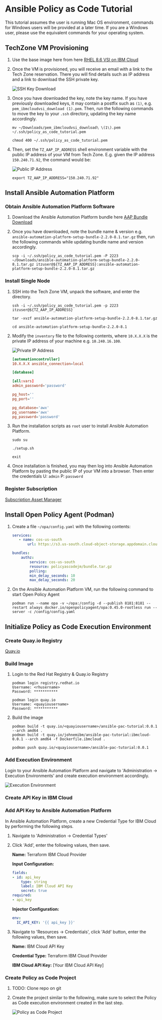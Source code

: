 # Ansible Policy as Code Tutorial

This tutorial assumes the user is running Mac OS environment, commands for Windows users will be provided at a later time. If you are a Windows user, please use the equivalent commands for your operating system.

## TechZone VM Provisioning

1. Use the base image here from here [RHEL 8.6 VSI on IBM Cloud](https://techzone.ibm.com/my/reservations/create/62ab7e6c79c3250017398d8b)

1. Once the VM is provisioned, you will receive an email with a link to the Tech Zone reservation. There you will find details such as IP address and a link to download the SSH private key.

    ![SSH Key Download](docs/images/ssh-key-download.png)

1. Once you have downloaded the key, note the key name. If you have previously downloaded keys, it may contain a postfix such as `(1)`, e.g. `pem_ibmcloudvsi_download (1).pem`. Then, run the following commands to move the key to your `.ssh` directory, updating the key name accordingly.

    ```shell
    mv ~/Downloads/pem_ibmcloudvsi_download\ \(1\).pem ~/.ssh/policy_as_code_tutorial.pem

    chmod 400 ~/.ssh/policy_as_code_tutorial.pem
    ```

1. Then, set the `TZ_AAP_IP_ADDRESS` shell environment variable with the public IP address of your VM from Tech Zone. E.g. given the IP address `150.240.71.92`, the command would be:

    ![Public IP Address](docs/images/tz-ip.png)

    ```shell
    export TZ_AAP_IP_ADDRESS="150.240.71.92"
    ```

## Install Ansible Automation Platform

### Obtain Ansible Automation Platform Software

1. Download the Ansible Automation Platform bundle here [AAP Bundle Download](https://developers.redhat.com/products/ansible/download)

1. Once you have downloaded, note the bundle name & version e.g. `ansible-automation-platform-setup-bundle-2.2.0-8.1.tar.gz` then, run the following commands while updating bundle name and version accordingly.

    ```shell
    scp -i ~/.ssh/policy_as_code_tutorial.pem -P 2223 ~/Downloads/ansible-automation-platform-setup-bundle-2.2.0-8.1.tar.gz itzuser@${TZ_AAP_IP_ADDRESS}:ansible-automation-platform-setup-bundle-2.2.0-8.1.tar.gz

    ```

### Install Single Node

1. SSH into the Tech Zone VM, unpack the software, and enter the directory.

    ```shell
    ssh -i ~/.ssh/policy_as_code_tutorial.pem -p 2223 itzuser@${TZ_AAP_IP_ADDRESS}

    tar -xvzf ansible-automation-platform-setup-bundle-2.2.0-8.1.tar.gz

    cd ansible-automation-platform-setup-bundle-2.2.0-8.1
    ```

1. Modify the `inventory` file to the following contents, where `10.X.X.X`  is the private IP address of your machine e.g. `10.240.16.100`.

    ![Private IP Address](docs/images/tz-ip.png)

    ```toml
    [automationcontroller]
    10.X.X.X ansible_connection=local

    [database]

    [all:vars]
    admin_password='password'

    pg_host=''
    pg_port=''

    pg_database='awx'
    pg_username='awx'
    pg_password='password'
    ```

1. Run the installation scripts as `root` user to install Ansible Automation Platform.

    ```shell
    sudo su

    ./setup.sh

    exit
    ```

1. Once installation is finished, you may then log into Ansible Automation Platform by pasting the public IP of your VM into a browser. Then enter the credentials U: `admin` P: `password`

### Register Subscription

[Subscription Asset Manager](https://access.redhat.com/management/subscription_allocations)

## Install Open Policy Agent (Podman)

1. Create a file `~/opa/config.yaml` with the following contents:

    ```yaml
    services:
       - name: cos-us-south
           url: https://s3.us-south.cloud-object-storage.appdomain.cloud

    bundles:
        authz:
            service: cos-us-south
            resource: policyascodejm/bundle.tar.gz
            polling:
            min_delay_seconds: 10
            max_delay_seconds: 20
    ```

2. On the Ansible Automation Platform VM, run the following command to start Open Policy Agent

    ```shell
    podman run --name opa -v ~/opa:/config -d --publish 8181:8181 --restart always docker.io/openpolicyagent/opa:0.45.0-rootless run --server -c /config/config.yaml
    ```

## Initialize Policy as Code Execution Environment

### Create Quay.io Registry

[Quay.io](https://quay.io)

### Build Image

1. Login to the Red Hat Registry & Quay.io Registry

    ```shell
    podman login registry.redhat.io
    Username: <rhusername>
    Password: ***********

    podman login quay.io
    Username: <quayiousername>
    Password: ***********
    ```

1. Build the image

    ```shell
    podman build -t quay.io/<quayiousername>/ansible-pac-tutorial:0.0.1 --arch amd64 .
    podman build -t quay.io/johnemibm/ansible-pac-tutorial:ibmcloud-0.0.1 --arch amd64 -f Dockerfile.ibmcloud .

    podman push quay.io/<quayiousername>/ansible-pac-tutorial:0.0.1
    ```

### Add Execution Environment

Login to your Ansible Automation Platform and navigate to 'Administration -> Execution Environments' and create execution environment accordingly.

![Execution Environment](docs/images/execution-environment.png)

### Create API Key in IBM Cloud

### Add API Key to Ansible Automation Platform

In Ansible Automation Platform, create a new Credential Type for IBM Cloud by performing the following steps.

1. Navigate to 'Administration -> Credential Types'

1. Click 'Add', enter the following values, then save.

    **Name:** Terraform IBM Cloud Provider

    **Input Configuration:**

    ```yaml
    fields:
    - id: api_key
        type: string
        label: IBM Cloud API Key
        secret: true
    required:
    - api_key
    ```

    **Injector Configuration:**

    ```yaml
    env:
      IC_API_KEY: '{{ api_key }}'
    ```

1. Navigate to 'Resources -> Credentials', click 'Add' button, enter the following values, then save.

    **Name:** IBM Cloud API Key

    **Credential Type:** Terraform IBM Cloud Provider

    **IBM Cloud API Key:** [Your IBM Cloud API Key]

### Create Policy as Code Project

1. TODO: Clone repo on git

1. Create the project similar to the following, make sure to select the Policy as Code execution environment created in the last step.

    ![Policy as Code Project](docs/images/pac-project.png)
